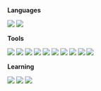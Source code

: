 <!-- 아이콘 관련 URL: https://simpleicons.org/ -->
<!-- 뱃지 관련 URL: https://shields.io/ -->

**Languages**    
    
<code style="display: inline-flex; justify-content: center; align-items: center;"><img src="https://img.shields.io/badge/-JavaScript-grey?logo=javascript"/></code>
<code style="display: inline-flex; justify-content: center; align-items: center;"><img src="https://img.shields.io/badge/-TypeScript-grey?logo=typescript"/></code>
   
   
**Tools**     
     
<code style="display: inline-flex; justify-content: center; align-items: center;"><img src="https://img.shields.io/badge/-Git-grey?logo=git"/></code>
<code style="display: inline-flex; justify-content: center; align-items: center;"><img src="https://img.shields.io/badge/-Vue-grey?logo=Vue.js"/></code>
<code style="display: inline-flex; justify-content: center; align-items: center;"><img src="https://img.shields.io/badge/-React-grey?logo=react"/></code>
<code style="display: inline-flex; justify-content: center; align-items: center;"><img src="https://img.shields.io/badge/-Apollo-grey?logo=apollographql"/></code>
<code style="display: inline-flex; justify-content: center; align-items: center;"><img src="https://img.shields.io/badge/-GraphQL-grey?logo=graphql"/></code>
<code style="display: inline-flex; justify-content: center; align-items: center;"><img src="https://img.shields.io/badge/-Storybook-grey?logo=storybook"/></code>
<code style="display: inline-flex; justify-content: center; align-items: center;"><img src="https://img.shields.io/badge/-Jest-grey?logo=jest"/></code>
<code style="display: inline-flex; justify-content: center; align-items: center;"><img src="https://img.shields.io/badge/-Scss/Sass-grey?logo=sass"/></code>
<code style="display: inline-flex; justify-content: center; align-items: center;"><img src="https://img.shields.io/badge/-StyledComponents-grey?logo=styledComponents"/></code>
<code style="display: inline-flex; justify-content: center; align-items: center;"><img src="https://img.shields.io/badge/-Flutter-grey?logo=Flutter"/></code>

**Learning**    

<code style="display: inline-flex; justify-content: center; align-items: center;"><img src="https://img.shields.io/badge/-Rust-grey?logo=Rust"/></code>
<code style="display: inline-flex; justify-content: center; align-items: center;"><img src="https://img.shields.io/badge/-Functional_Programing-grey"/></code>
<code style="display: inline-flex; justify-content: center; align-items: center;"><img src="https://img.shields.io/badge/-Mobile-grey"/></code>



